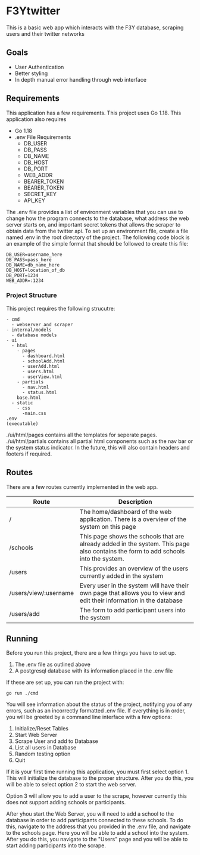 # F3Ytwitter
This is a basic web app which interacts with the F3Y database, scraping users and their twitter networks

## Goals
- User Authentication
- Better styling
- In depth manual error handling through web interface

## Requirements
This application has a few requirements.  This project uses Go 1.18.
This application also requires 
- Go 1.18
- .env File Requirements
  - DB_USER
  - DB_PASS
  - DB_NAME
  - DB_HOST
  - DB_PORT
  - WEB_ADDR
  - BEARER_TOKEN
  - BEARER_TOKEN
  - SECRET_KEY
  - API_KEY

The .env file provides a list of environment variables that you can use to change how the program connects to the database, what address the web server starts on, and important secret tokens that allows the scraper to obtain data from the twitter api.  To set up an environment file, create a file named .env in the root directory of the project.  The following code block is an example of the simple format that should be followed to create this file:
```
DB_USER=username_here
DB_PASS=pass_here
DB_NAME=db_name_here
DB_HOST=location_of_db
DB_PORT=1234
WEB_ADDR=:1234
```

### Project Structure

This project requires the following strucutre:

```
- cmd
  - webserver and scraper
- internal/models
  - database models
- ui
  - html
    - pages
      - dashboard.html
      - schoolAdd.html
      - userAdd.html
      - users.html
      - userView.html
    - partials
      - nav.html
      - status.html
    base.html
  - static
    - css
      -main.css
.env
(executable)
```
./ui/html/pages contains all the templates for seperate pages.  
./ui/html/partials contains all partial html components such as the nav bar or the system status indicator.  In the future, this will also contain headers and footers if required.

## Routes
There are a few routes currently implemented in the web app.

| Route                 | Description                                                                                                                         |
| --------------------- | ----------------------------------------------------------------------------------------------------------------------------------- |
| /                     | The home/dashboard of the web application.  There is a overview of the system on this page                                          |
| /schools              | This page shows the schools that are already added in the system.  This page also contains the form to add schools into the system. |
| /users                | This provides an overview of the users currently added in the system                                                                |
| /users/view/:username | Every user in the system will have their own page that allows you to view and edit their information in the database                |
| /users/add            | The form to add participant users into the system                                                                                   |

## Running

Before you run this project, there are a few things you have to set up.

1. The .env file as outlined above
2. A postgresql database with its information placed in the .env file
   
If these are set up, you can run the project with:
```
go run ./cmd
```
You will see information about the status of the project, notifying you of any errors, such as an incorrectly formatted .env file.  If everything is in order, you will be greeted by a command line interface with a few options:

1. Initialize/Reset Tables
2. Start Web Server
3. Scrape User and add to Database
4. List all users in Database
5. Random testing option
6. Quit

If it is your first time running this application, you must first select option 1.  This will initialize the database to the proper structure.  After you do this, you will be able to select option 2 to start the web server.

Option 3 will allow you to add a user to the scrape, however currently this does not support adding schools or participants.

After yhou start the Web Server, you will need to add a school to the database in order to add participants connected to these schools.  To do this, navigate to the address that you provided in the .env file, and navigate to the schools page.  Here you will be able to add a school into the system.  After you do this, you navigate to the "Users" page and you will be able to start adding participants into the scrape.